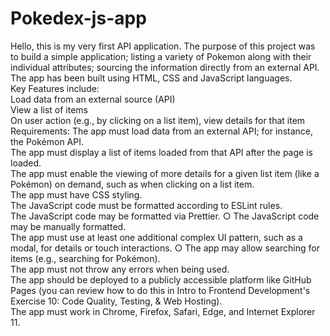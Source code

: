 # Pokedex-js-app
Hello, this is my very first API application.
The purpose of this project was to build a simple application; listing a variety of Pokemon along with their individual attributes; sourcing the information directly from an external API.
The app has been built using HTML, CSS and JavaScript languages.<br>
Key Features include: <br>
Load data from an external source (API) <br>
View a list of items <br>
On user action (e.g., by clicking on a list item), view details for that item<br>
Requirements:
The app must load data from an external API; for instance, the Pokémon API. <br>
The app must display a list of items loaded from that API after the page is loaded.<br> 
The app must enable the viewing of more details for a given list item (like a Pokémon) on demand, such as when clicking on a list item.<br> 
The app must have CSS styling. <br>
The JavaScript code must be formatted according to ESLint rules. <br>
The JavaScript code may be formatted via Prettier. ○ The JavaScript code may be manually formatted. <br>
The app must use at least one additional complex UI pattern, such as a modal, for details or touch interactions. ○ The app may allow searching for items (e.g., searching for Pokémon). <br>
The app must not throw any errors when being used.<br> 
The app should be deployed to a publicly accessible platform like GitHub Pages (you can review how to do this in Intro to Frontend Development's Exercise 10: Code Quality, Testing, & Web Hosting). <br>
The app must work in Chrome, Firefox, Safari, Edge, and Internet Explorer 11.


